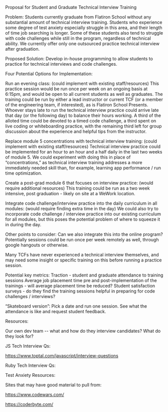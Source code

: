 Proposal for Student and Graduate Technical Interview Training

Problem: Students currently graduate from Flatiron School without any substantial amount of technical interview training. Students who experience some degree of test anxiety especially struggle in this area, and their length of time job searching is longer. Some of these students also tend to struggle with code challenges while still in the program, regardless of technical ability. We currently offer only one outsourced practice technical interview after graduation.

Proposed Solution:
Develop in-house programming to allow students to practice for technical interviews and code challenges.

Four Potential Options for Implementation:

Run an evening class: (could implement with existing staff/resources) This practice session would be run once per week on an ongoing basis at 6:15pm, and would be open to all current students as well as graduates. The training could be run by either a lead instructor or current TCF (or a member of the engineering team, if interested), as is Flatiron School Presents. Whoever stays late to run the technical interview practice could arrive late that day (or the following day) to balance their hours working. A third of the alloted time could be devoted to a timed code challenge, a third spent on live coding or whiteboarding practice, with the remaining third left for group discussion about the experience and helpful tips from the instructor.

Replace module 5 concentrations with technical interview training: (could implement with existing staff/resources) Technical interview practice could be implemented for an hour to an hour and a half daily in the last two weeks of module 5. We could experiment with doing this in place of “concentrations,” as technical interview training addresses a more immediately needed skill than, for example, learning app performance / run time optimization.

Create a post-grad module 6 that focuses on interview practice: (would require additional resources) This training could be run as a two week intensive, post graduation - likely on site at a WeWork location.

Integrate code challenge/interview practice into the daily curriculum in all modules: (would require finding extra time in the day) We could also try to incorporate code challenge / interview practice into our existing curriculum for all modules, but this poses the potential problem of where to squeeze it in during the day.

Other points to consider:
Can we also integrate this into the online program? Potentially sessions could be run once per week remotely as well, through google hangouts or otherwise.

Many TCFs have never experienced a technical interview themselves, and may need some insight or specific training on this before running a practice session.

Potential key metrics:
Traction - student and graduate attendance to training sessions
Average job placement time pre and post-implementation of the trainings - will average placement time be reduced?
Student satisfaction surveys - do they find the training sessions helpful in preparing for code challenges / interviews?

“Skateboard version”:
Pick a date and run one session. See what the attendance is like and request student feedback.

Resources:

Our own dev team -- what and how do they interview candidates? What do they look for?

JS Tech Interview Qs:

https://www.toptal.com/javascript/interview-questions

Ruby Tech Interview Qs:

Test Anxiety Resources:

Sites that may have good material to pull from:

https://www.codewars.com/

https://coderbyte.com/
